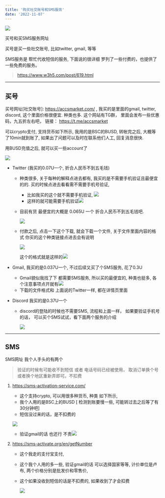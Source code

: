 ```yaml
---
title: '购买社交账号和SMS服务'
date: '2022-11-07'
---
```


![](https://images.pexels.com/photos/1938355/pexels-photo-1938355.jpeg)

买号和买SMS服务网址

买号是买一些社交账号, 比如twitter, gmail, 等等

SMS服务是 帮忙代收短信的服务, 下面说的很详细 罗列了一些付费的，也提供了一些免费的服务。

> https://www.w3h5.com/post/619.html

---

## 买号

买号网址[社交账号]: https://accsmarket.com/ , 我买的是里面的gmail, twitter, discord, 这个里面价格很便宜. 种类也多. 这个网站有TG群， 里面会发布一些优惠码，九五折左右吧， 链接： https://t.me/accsmarket

可以crypto支付, 支持货币如下所示, 我用的是BSC的BUSD,  转帐完之后, 大概等了10min就到账了, 如果出了问题可以及时在联系他们人工, 回复消息很快.

用BUSD充值之后, 就可以买一些account了

![](https://raw.githubusercontent.com/skyonedot/picture-host/master/20221107165902.png)

- Twitter (我买的0.07U一个, 折合人民币不到五毛钱)

  - 种类很多, 关于每种的解释点进去都有, 我买的是不需要手机验证且最便宜的的. 买的时候点进去看看需不需要手机号验证, 

    - 比如我买的这个就不需要手机验证, ![](https://raw.githubusercontent.com/skyonedot/picture-host/master/20221107170829.png)
    - 这样的就可能需要手机验证![](https://raw.githubusercontent.com/skyonedot/picture-host/master/20221107170919.png)

  - 目前有货 最便宜的大概是 0.065U 一个 折合人民币不到五毛钱吧.

    ![](https://raw.githubusercontent.com/skyonedot/picture-host/master/20221107170218.png)

  - 付款之后, 点击一下这个下载, 就会下载一个文件, 关于文件里面内容的格式  你买的这个种类链接点进去会有说明

    ![](https://raw.githubusercontent.com/skyonedot/picture-host/master/20221107170418.png)

    这个的格式就是这样的![](https://raw.githubusercontent.com/skyonedot/picture-host/master/20221107171043.png)

- Gmail, 我买的是0.037U一个, 不过后续又买了个SMS服务, 花了0.3U

  - Gmail貌似我找了下 都需要SMS服务, 所以买的最便宜的, 种类也挺多, 各个注意事项点开就有![](https://raw.githubusercontent.com/skyonedot/picture-host/master/20221107171326.png)
  - 下载的文件格式和 上面说的Twitter一样, 都在详情页里面

- Discord 我买的是0.37U一个 

  - discord的登陆的时候也不需要SMS, 流程和上面一样， 如果要验证手机号的话， 可以买个SMS试试，看下面两个服务的介绍

    ![](https://raw.githubusercontent.com/skyonedot/picture-host/master/20221107171703.png)

---

## SMS

SMS网址 我个人手头的有两个
> 验证的时候有可能收不到短信 或者 电话号码已经被使用， 取消订单换个号或者换个地区重新弄即可。不扣费

1. https://sms-activation-service.com/

   - 这个支持crypto, 可以用很多种货币, 种类 如下所示, 
   - 我个人用的是BSC上的BUSD [ 检测到账要慢一些, 可能转过去之后等了有30分钟吧] 
   - 短信没过来的话，是不扣费的

   ![](https://raw.githubusercontent.com/skyonedot/picture-host/master/20221107165626.png)

   - 验证gmail的话 也还行 不贵![](https://raw.githubusercontent.com/skyonedot/picture-host/master/20221107172215.png)

2. https://sms-activate.org/en/getNumber

   - 这个我走的支付宝支付, 

   - 这个我个人用的多一些, 验证gmail的话 可以选择国家等等, 计价单位是卢布, 两个价格分别是批发价和零售价,

   - 这个如果没收到短信的话是不扣费的, 如果收到了才会扣费


     ![](https://raw.githubusercontent.com/skyonedot/picture-host/master/20221107172302.png)

     



